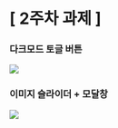 # [ 2주차 과제 ]
### 다크모드 토글 버튼
![](https://images.velog.io/images/neity16/post/3417f7fd-d88d-4e67-8006-1c3cd80f10bd/%E1%84%90%E1%85%A9%E1%84%80%E1%85%B3%E1%86%AF%E1%84%87%E1%85%A5%E1%84%90%E1%85%B3%E1%86%AB.gif)
### 이미지 슬라이더 + 모달창
![](https://images.velog.io/images/neity16/post/a90af432-57cf-4cf0-b2f4-d810ecb8b89e/%E1%84%8E%E1%85%B5%E1%84%8C%E1%85%B3%E1%84%87%E1%85%A5%E1%84%90%E1%85%B3%E1%86%AB.gif)
